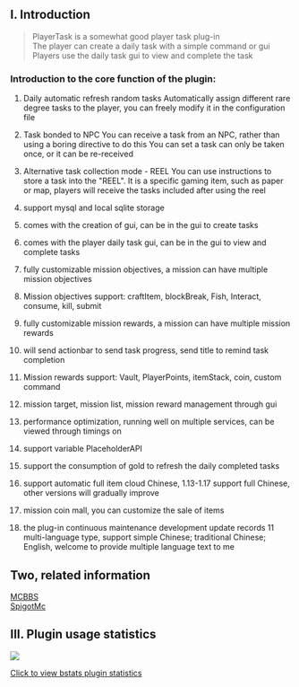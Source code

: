 ## I. Introduction

> PlayerTask is a somewhat good player task plug-in  
The player can create a daily task with a simple command or gui  
Players use the daily task gui to view and complete the task

### Introduction to the core function of the plugin:
1. Daily automatic refresh random tasks
   Automatically assign different rare degree tasks to the player, you can freely modify it in the configuration file
2. Task bonded to NPC
   You can receive a task from an NPC, rather than using a boring directive to do this
   You can set a task can only be taken once, or it can be re-received
3. Alternative task collection mode - REEL
   You can use instructions to store a task into the "REEL". It is a specific gaming item, such as paper or map, players will receive the tasks included after using the reel

1. support mysql and local sqlite storage
2. comes with the creation of gui, can be in the gui to create tasks
3. comes with the player daily task gui, can be in the gui to view and complete tasks
4. fully customizable mission objectives, a mission can have multiple mission objectives
5. Mission objectives support: craftItem, blockBreak, Fish, Interact, consume, kill, submit
6. fully customizable mission rewards, a mission can have multiple mission rewards
7. will send actionbar to send task progress, send title to remind task completion
7. Mission rewards support: Vault, PlayerPoints, itemStack, coin, custom command
8. mission target, mission list, mission reward management through gui
8. performance optimization, running well on multiple services, can be viewed through timings on
9. support variable PlaceholderAPI
10. support the consumption of gold to refresh the daily completed tasks
10. support automatic full item cloud Chinese, 1.13-1.17 support full Chinese, other versions will gradually improve
11. mission coin mall, you can customize the sale of items
10. the plug-in continuous maintenance development update records
    11 multi-language type, support simple Chinese; traditional Chinese; English, welcome to provide multiple language text to me

## Two, related information
[MCBBS](https://www.mcbbs.net/thread-1084534-1-1.html)  
[SpigotMc](https://www.spigotmc.org/resources/96554/)

## III. Plugin usage statistics

![](https://bstats.org/signatures/bukkit/PlayerTask.svg)

[Click to view bstats plugin statistics](https://bstats.org/plugin/bukkit/PlayerTask/8144 "Click to view bstats plugin statistics")